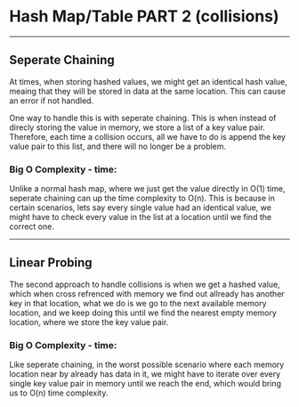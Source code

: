 # Hash Map/Table PART 2 (collisions)

---

## Seperate Chaining

At times, when storing hashed values, we might get an identical hash value, meaing that they will be stored in data at the same location. This can cause an error if not handled.

One way to handle this is with seperate chaining. This is when instead of direcly storing the value in memory, we store a list of a key value pair. Therefore, each time a collision occurs, all we have to do is append the key value pair to this list, and there will no longer be a problem.

### Big O Complexity - time:

Unlike a normal hash map, where we just get the value directly in O(1) time, seperate chaining can up the time complexity to O(n). This is because in certain scenarios, lets say every single value had an identical value, we might have to check every value in the list at a location until we find the correct one.

---

## Linear Probing

The second approach to handle collisions is when we get a hashed value, which when cross refrenced with memory we find out allready has another key in that location, what we do is we go to the next available memory location, and we keep doing this until we find the nearest empty memory location, where we store the key value pair.

### Big O Complexity - time:

Like seperate chaining, in the worst possible scenario where each memory location near by already has data in it, we might have to iterate over every single key value pair in memory until we reach the end, which would bring us to O(n) time complexity.
